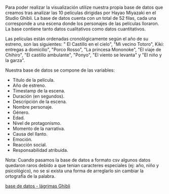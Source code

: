 Para poder realizar la visualización utilize nuestra propia base de datos que creamos tras analizar las 10 películas dirigidas por Hayao Miyazaki en el Studio Ghibli. La base de datos cuenta con un total de 52 filas, cada una corresponde a una escena donde los personajes de las películas lloraron. La base contiene tanto datos cualitativos como datos cuantitativos.

Las películas están ordenadas cronológicamente según el año de su estreno,  son las siguientes: " El Castillo en el cielo", "Mi vecino Totoro", Kiki: entregas a domicilio", "Porco Rosso", "La princesa Mononoke", "El viaje de Chihiro", "El castillo ambulante", "Ponyo", "El viento se levanta" y "El niño y la garza".

Nuestra base de datos se compone de las variables:
- Título de la película.
- Año de estreno.
- Timestamp de la escena.
- Duración (en segundos).
- Descripción de la escena.
- Nombre personaje.
- Género.
- Edad.
- Nivel de protagonismo.
- Momento de la narrativa.
- Causa del llanto.
- Emoción.
- Reacción social.
- Responsabilidad atribuida.

Nota: Cuando pasamos la base de datos a formato csv algunos datos quedaron raros debido a que tenian caracteres especiales (ej: año, niño y psicológico), no se si exista una forma de arreglarlo sin cambiar la ortografía de la palabra.

[base de datos - lágrimas Ghibli](https://drive.google.com/file/d/1G6XCaVN_G6qhacoo19Jj10PPrrjnuYpz/view?usp=drivesdk)



